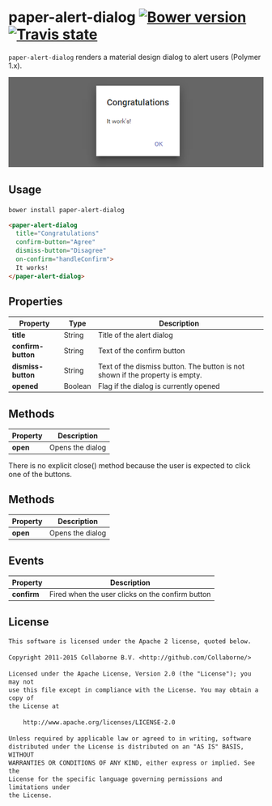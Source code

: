 paper-alert-dialog [![Bower version](https://badge.fury.io/bo/paper-alert-dialog.svg)](http://badge.fury.io/bo/paper-alert-dialog) [![Travis state](https://travis-ci.org/Collaborne/paper-alert-dialog.svg?branch=master)](https://travis-ci.org/Collaborne/paper-alert-dialog)
=========

`paper-alert-dialog` renders a material design dialog to alert users (Polymer 1.x).

![Screenshot](/doc/screenshot.png "Screenshot")


## Usage

`bower install paper-alert-dialog`

```html
<paper-alert-dialog
  title="Congratulations"
  confirm-button="Agree"
  dismiss-button="Disagree"
  on-confirm="handleConfirm">
  It works!
</paper-alert-dialog>
```


## Properties

Property           | Type    | Description                                    
------------------ | ------- | -----------------------------------------------
**title**          | String  | Title of the alert dialog
**confirm-button** | String  | Text of the confirm button
**dismiss-button** | String  | Text of the dismiss button. The button is not shown if the property is empty.
**opened**         | Boolean | Flag if the dialog is currently opened


## Methods

Property | Description                                    
-------- | ----------------
**open** | Opens the dialog

There is no explicit close() method because the user is expected to click one of the buttons.


## Methods

Property | Description                                    
-------- | ----------------
**open** | Opens the dialog


## Events

Property    | Description                                    
----------- | ----------------
**confirm** | Fired when the user clicks on the confirm button


## License

    This software is licensed under the Apache 2 license, quoted below.

    Copyright 2011-2015 Collaborne B.V. <http://github.com/Collaborne/>

    Licensed under the Apache License, Version 2.0 (the "License"); you may not
    use this file except in compliance with the License. You may obtain a copy of
    the License at

        http://www.apache.org/licenses/LICENSE-2.0

    Unless required by applicable law or agreed to in writing, software
    distributed under the License is distributed on an "AS IS" BASIS, WITHOUT
    WARRANTIES OR CONDITIONS OF ANY KIND, either express or implied. See the
    License for the specific language governing permissions and limitations under
    the License.
    
